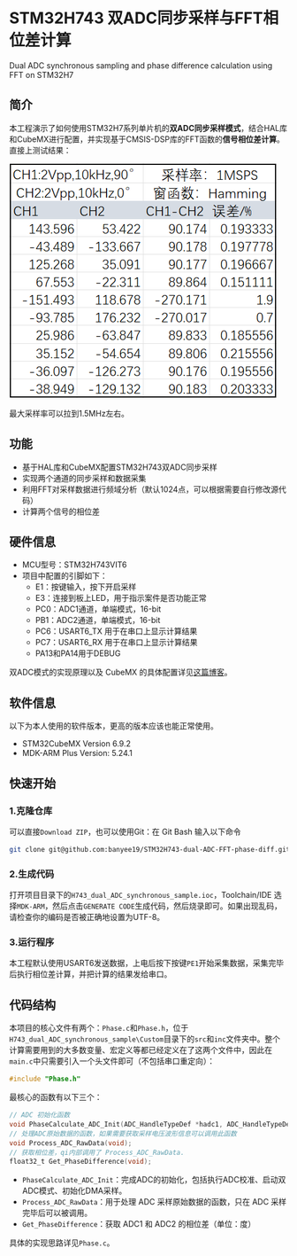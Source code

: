 
# STM32H743 双ADC同步采样与FFT相位差计算

Dual ADC synchronous sampling and phase difference calculation using FFT on STM32H7

## 简介

本工程演示了如何使用STM32H7系列单片机的**双ADC同步采样模式**，结合HAL库和CubeMX进行配置，并实现基于CMSIS-DSP库的FFT函数的**信号相位差计算**。直接上测试结果：

![TestResults](TestResults.png)

最大采样率可以拉到1.5MHz左右。

## 功能

* 基于HAL库和CubeMX配置STM32H743双ADC同步采样
* 实现两个通道的同步采样和数据采集
* 利用FFT对采样数据进行频域分析（默认1024点，可以根据需要自行修改源代码）
* 计算两个信号的相位差

## 硬件信息

- MCU型号：STM32H743VIT6
- 项目中配置的引脚如下：
  - E1：按键输入，按下开启采样
  - E3：连接到板上LED，用于指示案件是否功能正常
  - PC0：ADC1通道，单端模式，16-bit
  - PB1：ADC2通道，单端模式，16-bit
  - PC6：USART6_TX 用于在串口上显示计算结果
  - PC7：USART6_RX 用于在串口上显示计算结果
  - PA13和PA14用于DEBUG

双ADC模式的实现原理以及 CubeMX 的具体配置详见[这篇博客](https://www.cnblogs.com/Banyee/p/18340625#5332728)。

## 软件信息

以下为本人使用的软件版本，更高的版本应该也能正常使用。

- STM32CubeMX Version 6.9.2
- MDK-ARM Plus Version: 5.24.1

## 快速开始

### 1.克隆仓库

可以直接`Download ZIP`，也可以使用Git：在 Git Bash 输入以下命令

```bash
git clone git@github.com:banyee19/STM32H743-dual-ADC-FFT-phase-diff.git
```

### 2.生成代码

打开项目目录下的`H743_dual_ADC_synchronous_sample.ioc`，Toolchain/IDE 选择`MDK-ARM`，然后点击`GENERATE CODE`生成代码，然后烧录即可。如果出现乱码，请检查你的编码是否被正确地设置为UTF-8。

### 3.运行程序

本工程默认使用USART6发送数据，上电后按下按键`PE1`开始采集数据，采集完毕后执行相位差计算，并把计算的结果发给串口。

## 代码结构

本项目的核心文件有两个：`Phase.c`和`Phase.h`，位于`H743_dual_ADC_synchronous_sample\Custom`目录下的`src`和`inc`文件夹中。整个计算需要用到的大多数变量、宏定义等都已经定义在了这两个文件中，因此在`main.c`中只需要引入一个头文件即可（不包括串口重定向）：

```c
#include "Phase.h"
```

最核心的函数有以下三个：

```c
// ADC 初始化函数
void PhaseCalculate_ADC_Init(ADC_HandleTypeDef *hadc1, ADC_HandleTypeDef *hadc2);
// 处理ADC原始数据的函数，如果需要获取采样电压波形信息可以调用此函数
void Process_ADC_RawData(void);
// 获取相位差，qi内部调用了 Process_ADC_RawData.
float32_t Get_PhaseDifference(void);
```

- `PhaseCalculate_ADC_Init`：完成ADC的初始化，包括执行ADC校准、启动双ADC模式、初始化DMA采样。
- `Process_ADC_RawData`：用于处理 ADC 采样原始数据的函数，只在 ADC 采样完毕后可以被调用。
- `Get_PhaseDifference`：获取 ADC1 和 ADC2 的相位差（单位：度）

具体的实现思路详见`Phase.c`。


